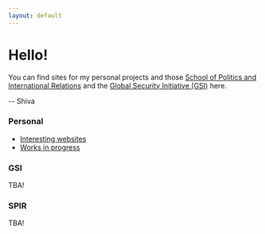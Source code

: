 ```yaml
---
layout: default
---
```

# Hello!

You can find sites for my personal projects and those [School of Politics and International Relations](https://politicsir.cass.anu.edu.au/) and the [Global Security Initiative (GSI)](https://www.globsecint.org/) here. 

-- Shiva 

### Personal 
- [Interesting websites](fun_websites.md)
- [Works in progress](https://gl0bsec.github.io/Documents/pages/)

### GSI 
TBA!

### SPIR
TBA!
